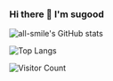 ### Hi there 👋 I'm sugood

![all-smile's GitHub stats](https://github-readme-stats.vercel.app/api?username=sugood&show_icons=true&theme=tokyonight)

![Top Langs](https://github-readme-stats.vercel.app/api/top-langs/?username=all-smile&layout=compact&theme=tokyonight)

![Visitor Count](https://profile-counter.glitch.me/sugood/count.svg)
